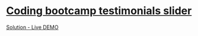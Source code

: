 # [Coding bootcamp testimonials slider](https://www.frontendmentor.io/challenges/coding-bootcamp-testimonials-slider-4FNyLA8JL "coding-bootcamp-testimonials-slider challenge")

[Solution - Live DEMO](https://goofy-lamport-9ee094.netlify.app/ "coding-bootcamp-testimonials-slider solution")
